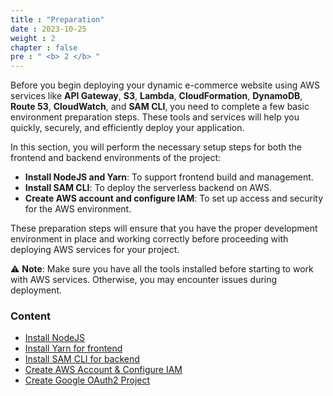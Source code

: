 ```yaml
---
title : "Preparation"
date : 2023-10-25
weight : 2
chapter : false
pre : " <b> 2 </b> "
---
```



Before you begin deploying your dynamic e-commerce website using AWS services like **API Gateway**, **S3**, **Lambda**, **CloudFormation**, **DynamoDB**, **Route 53**, **CloudWatch**, and **SAM CLI**, you need to complete a few basic environment preparation steps. These tools and services will help you quickly, securely, and efficiently deploy your application.

In this section, you will perform the necessary setup steps for both the frontend and backend environments of the project:

- **Install NodeJS and Yarn**: To support frontend build and management.
- **Install SAM CLI**: To deploy the serverless backend on AWS.
- **Create AWS account and configure IAM**: To set up access and security for the AWS environment.

These preparation steps will ensure that you have the proper development environment in place and working correctly before proceeding with deploying AWS services for your project.

⚠️ **Note**: Make sure you have all the tools installed before starting to work with AWS services. Otherwise, you may encounter issues during deployment.

### Content
- [Install NodeJS](2.1-installNodejs/)
- [Install Yarn for frontend](2.2-installYarn/)
- [Install SAM CLI for backend](2.3-installSamcli/)
- [Create AWS Account & Configure IAM](2.4-createIam/)
- [Create Google OAuth2 Project](2.5-create-google-oauth2/)
